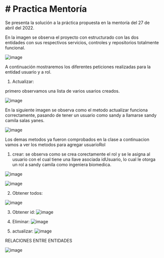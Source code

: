 # # Practica Mentoría 
Se presenta la solución a la práctica propuesta en la mentoría del 27 de abril del 2022.

En la imagen se observa el proyecto con estructurado con las dos entidades con sus respectivos servicios, controles y repositorios totalmente funcional. 

![image](https://user-images.githubusercontent.com/103125129/165660620-58df1808-bb42-4174-8a67-0e516f99ce43.png)


A continuación mostraremos los diferentes peticiones realizadas para la entidad usuario y a rol.


1. Actualizar: 


primero observamos una lista de varios usarios creados. 

![image](https://user-images.githubusercontent.com/103125129/165660880-1dfcba83-d8b8-4a16-95c2-e999ef97c4e7.png)


En la siguiente imagen se observa como el metodo actualizar funciona correctamente, pasando de tener un usuario como sandy a llamarse sandy camila salas yanes. 

![image](https://user-images.githubusercontent.com/103125129/165661075-bb6b1c29-e3e0-4084-b6c8-bb9925fd0918.png)


Los demas metodos ya fueron comprobados en la clase a continuacion vamos a ver los metodos para agregar usuarioRol 

1. crear: se observa como se crea corectamente el rol y se le asigna al usuario con el cual tiene una llave asociada idUsuario, lo cual le otorga un rol a sandy camila como ingeniera biomedica. 

 ![image](https://user-images.githubusercontent.com/103125129/165661238-4001669b-f807-4778-b94e-f2242e5a7259.png)

![image](https://user-images.githubusercontent.com/103125129/165662284-0f39d48e-3c70-4b6a-bd81-0cce54793042.png)

2. Obtener todos:

![image](https://user-images.githubusercontent.com/103125129/165661544-05eb6403-31a6-4e0d-b2e6-4bdedfb02fad.png)

 
3. Obtener id:
 ![image](https://user-images.githubusercontent.com/103125129/165661697-b2b4d230-d9f5-475d-92ef-72e936066f1f.png)

4. Eliminar:
![image](https://user-images.githubusercontent.com/103125129/165661884-c8b0d331-70de-4d65-930d-50ec4df4355a.png)
 
5. actualizar:
![image](https://user-images.githubusercontent.com/103125129/165662556-ea8087a8-748d-497b-b1c0-485314128e3a.png)

RELACIONES ENTRE ENTIDADES 

![image](https://user-images.githubusercontent.com/103125129/165662916-c3275522-54d7-4d1f-b87a-9e0816b25ab0.png)

